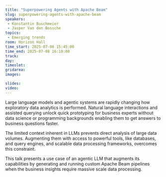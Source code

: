 ```yaml
---
title: "Superpowering Agents with Apache Beam"
slug: superpowering-agents-with-apache-beam
speakers:
 - Konstantin Buschmeier
 - Jasper Van den Bossche
topics:
 - Emerging trends
room: Horizon Hall
time_start: 2025-07-08 15:45:00
time_end: 2025-07-08 16:10:00
track: 
day: 
timeslot: 
gridarea: 
images: 

slides:
video:
---
```


Large language models and agentic systems are rapidly changing how exploratory data analytics is performed.
Natural language interactions and assisted querying unlock quick prototyping for business experts without data science or programming backgrounds enabling them to get answers to business questions faster.

The limited context inherent in LLMs prevents direct analysis of large data volumes.
Augmenting them with access to powerful tools, like databases, and query engines, and scalable data processing frameworks, overcomes this constraint.

This talk presents a use case of an agentic LLM that augments its capabilities by generating and running custom Apache Beam pipelines when the business insights require massive scale data processing.